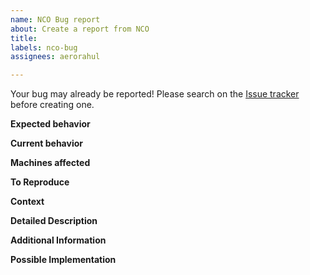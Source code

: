 ```yaml
---
name: NCO Bug report
about: Create a report from NCO
title:
labels: nco-bug
assignees: aerorahul

---
```


<!--
This bug report template is to be used by NCO ONLY to report issues
encountered within current operations and T2O activities.
For reporting developer/development bugs, please use the [Bug Report](./bug_report.md) template.
-->

<!--
Please remove unwanted/unrelated/irrelevant information such as comments.
Use proper formatting to separate code snippets from text description.
Please copy any output files into a Github gist (for e.g.) and link to the gist, rather than relying on paths that might change.
-->

Your bug may already be reported!
Please search on the [Issue tracker](https://github.com/NOAA-EMC/global-workflow/issues) before creating one.
<!--
Please look through the existing issues to see if this bug has been reported and an Issue has been created.
If so, please consider using that Issue to add any additional information.
-->

**Expected behavior**
<!-- Tell us what should happen. -->

**Current behavior**
<!-- Tell us what happens instead of the expected behavior. -->

**Machines affected**
<!-- Tell us which HPC environments have this bug been detected. -->

**To Reproduce**
<!--- Provide a link to a live example, and/or an unambiguous set of steps to -->
<!--- reproduce this bug. Include code to reproduce, if relevant -->
<!--1. -->
<!--2. -->
<!--3. -->

**Context**
<!--- Providing context helps us come up with a solution that is most useful in the real world. -->

**Detailed Description**
<!--- Provide a detailed description of the change or addition you are proposing. -->

**Additional Information**
<!-- Any other relevant information that we should know to correctly understand and reproduce the issue. Please describe in as much detail as possible. -->

**Possible Implementation**
<!--- Not obligatory, but suggest an idea for implementing addition or change. -->
